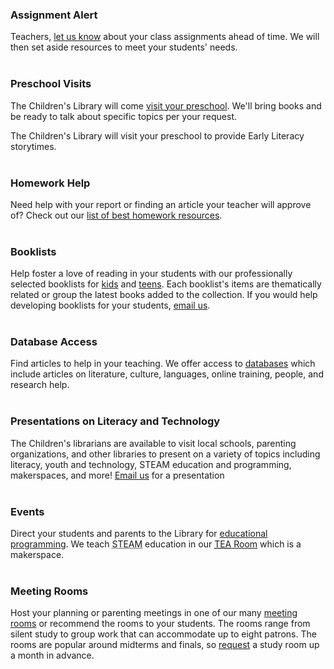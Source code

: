 <div class="row margin-bottom-10">

<div class="col-md-6">

### Assignment Alert
Teachers, [let us know](mailto:childrenslibrary@darienlibrary.org "Assignment Alert") about your class assignments ahead of time. We will then set aside resources to meet your students' needs. 
<br />
<br />

### Preschool Visits 
The Children's Library will come [visit your preschool](mailto:childrenslibrary@darienlibrary.org "Preschool Visits"). We'll bring books and be ready to talk about specific topics per your request.

The Children's Library will visit your preschool to provide Early Literacy storytimes.
<br />
<br />

### Homework Help
Need help with your report or finding an article your teacher will approve of? Check out our [list of best homework resources](/homework "Homework Help"). 
<br />
<br />

### Booklists
Help foster a love of reading in your students with our professionally selected booklists for [kids](/lists/kids "Kids") and [teens](/lists/teens "Teens"). Each booklist's items are thematically related or group the latest books added to the collection. If you would help developing booklists for your students, [email us](mailto:childrenslibrary@darienlibrary.org "Email us").
<br />
<br />

</div>
<div class="col-md-6">

### Database Access
Find articles to help in your teaching. We offer access to [databases](/research "Databases") which include articles on literature, culture, languages, online training, people, and research help. 
<br />
<br />

### Presentations on Literacy and Technology
The Children's librarians are available to visit local schools, parenting organizations, and other libraries to present on a variety of topics including literacy, youth and technology, STEAM education and programming, makerspaces, and more! [Email us](mailto:childrenslibrary@darienlibrary.org "Email us") for a presentation
<br />
<br />

### Events
Direct your students and parents to the Library for [educational programming](/events "Programs"). We teach <abbr title="Science Technology Engineering Arts Mathematics">STEAM</abbr> education in our [<abbr title="Technology Engineering Arts">TEA</abbr> Room](/tearoom "TEA Room") which is a makerspace. 
<br />
<br />

### Meeting Rooms
Host your planning or parenting meetings in one of our many [meeting rooms](/meeting-rooms "Meeting rooms") or recommend the rooms to your students. The rooms range from silent study to group work that can accommodate up to eight patrons. The rooms are popular around midterms and finals, so [request](/request-study-room "Request a study room") a study room up a month in advance.

</div>
</div>